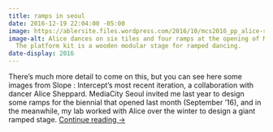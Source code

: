 ```yaml
---
title: ramps in seoul
date: 2016-12-19 22:04:00 -05:00
image: https://ablersite.files.wordpress.com/2016/10/mcs2016_pp_alice-sheppard_photo-by-gim-ik-hyun-3.jpg
image-alt: Alice dances on six tiles and four ramps at the opening of Media City Seoul.
  The platform kit is a wooden modular stage for ramped dancing.
date-display: 2016
---
```


There’s much more detail to come on this, but you can see here some images from Slope : Intercept’s most recent iteration, a collaboration with dancer Alice Sheppard. MediaCity Seoul invited me last year to design some ramps for the biennial that opened last month (September ’16), and in the meanwhile, my lab worked with Alice over the winter to design a giant ramped stage. [Continue reading →](https://ablersite.org/2016/10/28/ramps-in-seoul/)